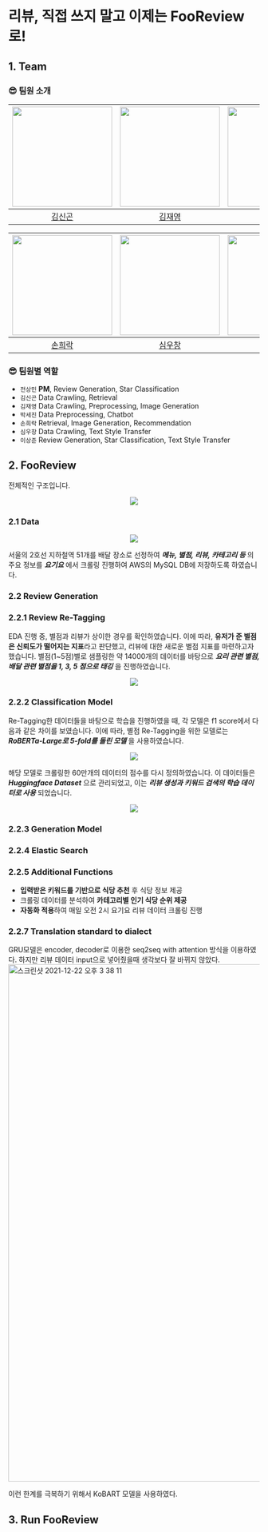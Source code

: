 # 리뷰, 직접 쓰지 말고 이제는 FooReview로!
## 1. Team

### 😎 팀원 소개
   <div align="center">
      
   |<img src="https://user-images.githubusercontent.com/87477828/134484215-53286763-0836-4fb5-b64b-eed926890003.png" height=200 width=200>|<img src="https://avatars.githubusercontent.com/u/46557183?v=4" height=200 width=200>|<img src="https://user-images.githubusercontent.com/49185035/134527286-6fa2bcfb-ee28-47b7-bf33-0d67c2a92093.jpg" height=200 width=200>|
   |:---:|:---:|:---:|
   |[김신곤](https://github.com/SinGonKim)|[김재영](https://github.com/kimziont)|[박세진](https://github.com/pseeej)|
      
   
   |<img src="https://user-images.githubusercontent.com/52475378/134624873-d0345cf3-d0b6-48b9-a1c2-45aa47f5f677.JPG" height=200 width=200>|<img src="https://user-images.githubusercontent.com/22788924/134502594-83db95a2-c9db-46a1-9e63-8ec176f8fb89.jpeg" height=200 width=200>|<img src="https://user-images.githubusercontent.com/45033215/134625788-fdf023fd-3fc4-47d7-8f30-8dedbcfc2877.png" height=200 width=200>|<img src="https://user-images.githubusercontent.com/45033215/134476503-0e05f1cd-6e37-4a84-9701-ad9616888f3e.png" height=200 width=200>|
   |:---:|:---:|:---:|:---:|
   |[손희락](https://github.com/raki-1203)|[심우창](https://github.com/whatchang)|[이상준](https://github.com/sangjun-Leee)|[전상민](https://github.com/sangmandu)|
  
   </div>
   
### 😎 팀원별 역할
- `전상민` **PM**, Review Generation, Star Classification
- `김신곤` Data Crawling, Retrieval
- `김재영` Data Crawling, Preprocessing, Image Generation
- `박세진` Data Preprocessing, Chatbot
- `손희락` Retrieval, Image Generation, Recommendation
- `심우창` Data Crawling, Text Style Transfer
- `이상준` Review Generation, Star Classification, Text Style Transfer

## 2. FooReview
전체적인 구조입니다.
<div align="center"><img src="https://user-images.githubusercontent.com/49185035/147221273-f920e176-c68b-44c3-a8a9-755c7bbfa450.png"></div>


### 2.1 Data
<div align="center"><img src="https://user-images.githubusercontent.com/49185035/147216068-c3236f58-93f4-46e0-8c7d-b9a4af94ae75.png"></div>  

서울의 2호선 지하철역 51개를 배달 장소로 선정하여 **_메뉴, 별점, 리뷰, 카테고리 등_** 의 주요 정보를 **_요기요_** 에서 크롤링 진행하여 AWS의 MySQL DB에 저장하도록 하였습니다.
### 2.2 Review Generation
### 2.2.1 Review Re-Tagging 
EDA 진행 중, 별점과 리뷰가 상이한 경우를 확인하였습니다. 이에 따라, **유저가 준 별점은 신뢰도가 떨어지는 지표**라고 판단했고, 리뷰에 대한 새로운 별점 지표를 마련하고자 했습니다. 별점(1~5점)별로 샘플링한 약 14000개의 데이터를 바탕으로 **_요리 관련 별점, 배달 관련 별점을 1, 3, 5 점으로 태깅_** 을 진행하였습니다.  
<div align="center"><img src="https://user-images.githubusercontent.com/49185035/147215250-970ff71e-253c-4f5a-9024-f9a92485981b.png"></div>  


### 2.2.2 Classification Model
Re-Tagging한 데이터들을 바탕으로 학습을 진행하였을 때, 각 모델은 f1 score에서 다음과 같은 차이를 보였습니다. 이에 따라, 별점 Re-Tagging을 위한 모델로는 **_RoBERTa-Large로 5-fold를 돌린 모델_** 을 사용하였습니다.
<div align="center"><img src="https://user-images.githubusercontent.com/49185035/147215369-38b705e6-905e-4392-8324-9b3725453d17.png"></div>  

해당 모델로 크롤링한 60만개의 데이터의 점수를 다시 정의하였습니다. 이 데이터들은 **_Huggingface Dataset_** 으로 관리되었고, 이는 **_리뷰 생성과 키워드 검색의 학습 데이터로 사용_** 되었습니다.
<div align="center"><img src="https://user-images.githubusercontent.com/49185035/147215809-63159fb9-3a7c-47ce-81bc-e804e331ceb3.png"></div>

### 2.2.3 Generation Model


### 2.2.4 Elastic Search


### 2.2.5 Additional Functions
- **입력받은 키워드를 기반으로 식당 추천** 후 식당 정보 제공
- 크롤링 데이터를 분석하여 **카테고리별 인기 식당 순위 제공**
- **자동화 적용**하여 매일 오전 2시 요기요 리뷰 데이터 크롤링 진행


### 2.2.7 Translation standard to dialect
GRU모델은 encoder, decoder로 이용한 seq2seq with attention 방식을 이용하였다. 하지만 리뷰 데이터 input으로 넣어줬을때 생각보다 잘 바뀌지 않았다.
<img width="1035" alt="스크린샷 2021-12-22 오후 3 38 11" src="https://user-images.githubusercontent.com/22788924/147271773-c135447c-72cb-48f9-9ada-ff0b4189e72e.png">

이런 한계를 극복하기 위해서 KoBART 모델을 사용하였다.


## 3. Run FooReview
